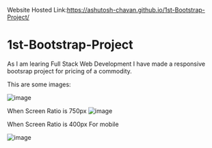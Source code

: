 Website Hosted Link:https://ashutosh-chavan.github.io/1st-Bootstrap-Project/

# 1st-Bootstrap-Project

As I am learing Full Stack Web Development I have made a responsive bootsrap project for pricing of a commodity.

This are some images:

![image](https://github.com/Ashutosh-Chavan/1st-Bootstrap-Project/assets/145003000/497fc7ef-37b3-4cc6-ae26-e5abb9913eef)


When Screen Ratio is 750px
![image](https://github.com/Ashutosh-Chavan/1st-Bootstrap-Project/assets/145003000/dbe8c432-dc4f-49f5-af97-a130d2076dc6)


When Screen Ratio is 400px For mobile

![image](https://github.com/Ashutosh-Chavan/1st-Bootstrap-Project/assets/145003000/18e3a397-f54b-496d-b711-66a0af2a7c37)
